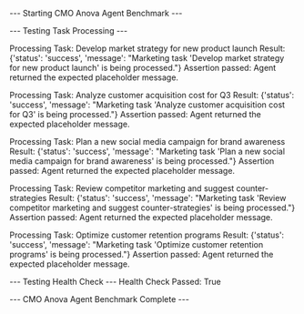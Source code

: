 --- Starting CMO Anova Agent Benchmark ---

--- Testing Task Processing ---

Processing Task: Develop market strategy for new product launch
Result: {'status': 'success', 'message': "Marketing task 'Develop market strategy for new product launch' is being processed."}
Assertion passed: Agent returned the expected placeholder message.

Processing Task: Analyze customer acquisition cost for Q3
Result: {'status': 'success', 'message': "Marketing task 'Analyze customer acquisition cost for Q3' is being processed."}
Assertion passed: Agent returned the expected placeholder message.

Processing Task: Plan a new social media campaign for brand awareness
Result: {'status': 'success', 'message': "Marketing task 'Plan a new social media campaign for brand awareness' is being processed."}
Assertion passed: Agent returned the expected placeholder message.

Processing Task: Review competitor marketing and suggest counter-strategies
Result: {'status': 'success', 'message': "Marketing task 'Review competitor marketing and suggest counter-strategies' is being processed."}
Assertion passed: Agent returned the expected placeholder message.

Processing Task: Optimize customer retention programs
Result: {'status': 'success', 'message': "Marketing task 'Optimize customer retention programs' is being processed."}
Assertion passed: Agent returned the expected placeholder message.

--- Testing Health Check ---
Health Check Passed: True

--- CMO Anova Agent Benchmark Complete ---
